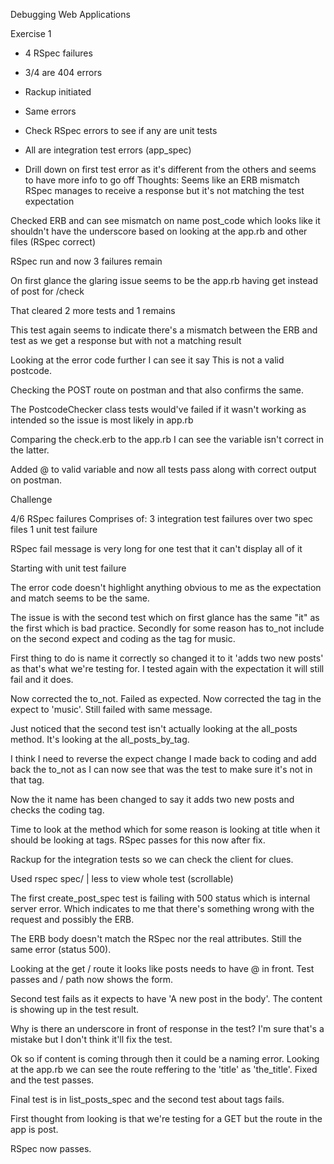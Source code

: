 Debugging Web Applications 

Exercise 1

- 4 RSpec failures
 - 3/4 are 404 errors

- Rackup initiated
- Same errors

- Check RSpec errors to see if any are unit tests
- All are integration test errors (app_spec)

- Drill down on first test error as it's different 
from the others and seems to have more info to go off
Thoughts: Seems like an ERB mismatch RSpec manages to 
receive a response but it's not matching the test expectation

Checked ERB and can see mismatch on name post_code which 
looks like it shouldn't have the underscore based on looking 
at the app.rb and other files (RSpec correct)

RSpec run and now 3 failures remain

On first glance the glaring issue seems to be the app.rb 
having get instead of post for /check

That cleared 2 more tests and 1 remains

This test again seems to indicate there's a mismatch between 
the ERB and test as we get a response but with not a matching result

Looking at the error code further I can see it say This is not a valid postcode.

Checking the POST route on postman and that also confirms the same.

The PostcodeChecker class tests would've failed if it wasn't working as intended so the issue is most likely in app.rb

Comparing the check.erb to the app.rb I can see the variable isn't correct in the latter.

Added @ to valid variable and now all tests pass along with correct output on postman.


Challenge

4/6 RSpec failures
Comprises of:
3 integration test failures over two spec files
1 unit test failure

RSpec fail message is very long for one test that it can't display all of it

Starting with unit test failure

The error code doesn't highlight anything obvious to me as the expectation and match seems to be the same. 

The issue is with the second test which on first glance has the same "it" 
as the first which is bad practice. Secondly for some reason 
has to_not include on the second expect and coding as the tag for music.

First thing to do is name it correctly so changed it to it 'adds two new posts' as that's what we're testing for.
I tested again with the expectation it will still fail and it does.

Now corrected the to_not. Failed as expected.
Now corrected the tag in the expect to 'music'. Still failed with same message.

Just noticed that the second test isn't actually looking at the all_posts method.  It's looking at the all_posts_by_tag.

I think I need to reverse the expect change I made back to coding and add back the to_not as I can now see that 
was the test to make sure it's not in that tag.

Now the it name has been changed to say it adds two new posts and checks the coding tag.

Time to look at the method which for some reason is looking at title when it should be looking at tags. 
RSpec passes for this now after fix. 

Rackup for the integration tests so we can check the client for clues.

Used rspec spec/ | less to view whole test (scrollable)

The first create_post_spec test is failing with 500 status which is internal server error. 
Which indicates to me that there's something wrong with the request and possibly the ERB.

The ERB body doesn't match the RSpec nor the real attributes.  Still the same error (status 500).  

Looking at the get / route it looks like posts needs to have @ in front.  Test passes and / path now shows the form.

Second test fails as it expects to have 'A new post in the body'.  The content is showing up in the test result.

Why is there an underscore in front of response in the test? I'm sure that's a mistake but I don't think it'll fix the test. 

Ok so if content is coming through then it could be a naming error.  Looking at the app.rb we can see the route reffering to the 'title' as 'the_title'.
Fixed and the test passes.

Final test is in list_posts_spec and the second test about tags fails.

First thought from looking is that we're testing for a GET but the route in the app is post. 

RSpec now passes. 
